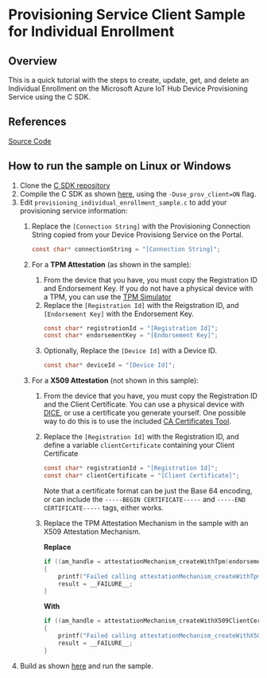 # Provisioning Service Client Sample for Individual Enrollment

## Overview

This is a quick tutorial with the steps to create, update, get, and delete an Individual Enrollment on the Microsoft Azure IoT Hub Device Provisioning Service using the C SDK.

## References

[Source Code][source-code-link]

## How to run the sample on Linux or Windows

1. Clone the [C SDK repository][root-link]
2. Compile the C SDK as shown [here][devbox-setup-link], using the `-Duse_prov_client=ON` flag.
3. Edit `provisioning_individual_enrollment_sample.c` to add your provisioning service information:
    1. Replace the `[Connection String]` with the Provisioning Connection String copied from your Device Provisiong Service on the Portal.
        ```c
        const char* connectionString = "[Connection String]";
        ```

    2. For a **TPM Attestation** (as shown in the sample):
        1. From the device that you have, you must copy the Registration ID and Endorsement Key. If you do not have a physical device with a TPM, you can use the [TPM Simulator][tpm-simulator-link]
        2. Replace the `[Registration Id]` with the Reigstration ID, and `[Endorsement Key]` with the Endorsement Key.
            ```c
            const char* registrationId = "[Registration Id]";
            const char* endorsementKey = "[Endorsement Key]";
            ```
        3. Optionally, Replace the `[Device Id]` with a Device ID.
            ```c
            const char* deviceId = "[Device Id]";
            ```
    3. For a **X509 Attestation** (not shown in this sample):
        1. From the device that you have, you must copy the Registration ID and the Client Certificate. You can use a physical device with [DICE][dice-link], or use a certificate you generate yourself. One possible way to do this is to use the included [CA Certificates Tool][ca-cert-link].
        2. Replace the `[Registration Id]` with the Registration ID, and define a variable `clientCertificate` containing your Client Certificate
            ```c
            const char* registrationId = "[Registration Id]";
            const char* clientCertificate = "[Client Certificate]";
            ```
            Note that a certificate format can be just the Base 64 encoding, or can include the `-----BEGIN CERTIFICATE-----` and `-----END CERTIFICATE-----` tags, either works.

        3. Replace the TPM Attestation Mechanism in the sample with an X509 Attestation Mechanism.

            **Replace**
            ```c
            if ((am_handle = attestationMechanism_createWithTpm(endorsementKey)) == NULL)
            {
                printf("Failed calling attestationMechanism_createWithTpm\n");
                result = __FAILURE__;
            }
            ```
            **With**
            ```c
            if ((am_handle = attestationMechanism_createWithX509ClientCert(clientCertificate, NULL)) == NULL)
            {
                printf("Failed calling attestationMechanism_createWithX509ClientCert\n");
                result = __FAILURE__;
            }
            ```
4. Build as shown [here][devbox-setup-link] and run the sample.

[root-link]: ../../..
[source-code-link]: ../../src
[tpm-simulator-link]: https://github.com/Azure/azure-iot-sdk-java/tree/master/provisioning/provisioning-tools/tpm-simulator
[dice-link]: https://azure.microsoft.com/en-us/blog/azure-iot-supports-new-security-hardware-to-strengthen-iot-security/
[devbox-setup-link]: ../../../doc/devbox_setup.md
[ca-cert-link]: ../../../tools/CACertificates